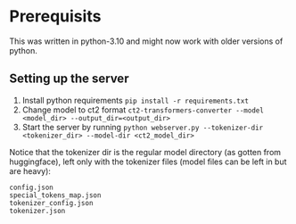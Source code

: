 # Prerequisits

This was written in python-3.10 and might now work with older versions of python.

## Setting up the server

1. Install python requirements `pip install -r requirements.txt`
2. Change model to ct2 format `ct2-transformers-converter --model <model_dir> --output_dir=<output_dir>`
3. Start the server by running `python webserver.py --tokenizer-dir <tokenizer_dir> --model-dir <ct2_model_dir>`

Notice that the tokenizer dir is the regular model directory (as gotten from huggingface), left only with the tokenizer files (model files can be left in but are heavy):

```
config.json
special_tokens_map.json
tokenizer_config.json
tokenizer.json
```

